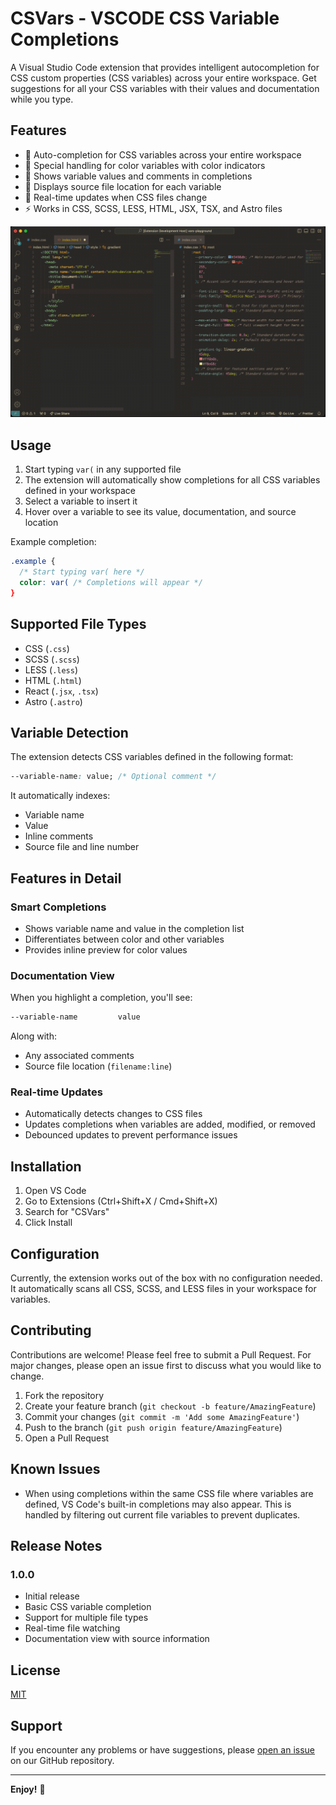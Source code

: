 # CSVars - VSCODE CSS Variable Completions

A Visual Studio Code extension that provides intelligent autocompletion for CSS custom properties (CSS variables) across your entire workspace. Get suggestions for all your CSS variables with their values and documentation while you type.

## Features

- 🎨 Auto-completion for CSS variables across your entire workspace
- 🌈 Special handling for color variables with color indicators
- 📝 Shows variable values and comments in completions
- 📍 Displays source file location for each variable
- 🔄 Real-time updates when CSS files change
- ⚡ Works in CSS, SCSS, LESS, HTML, JSX, TSX, and Astro files

![CSVars Demo](./src/assets/csvars_0.gif)

## Usage

1. Start typing `var(` in any supported file
2. The extension will automatically show completions for all CSS variables defined in your workspace
3. Select a variable to insert it
4. Hover over a variable to see its value, documentation, and source location

Example completion:

```css
.example {
  /* Start typing var( here */
  color: var( /* Completions will appear */
}
```

## Supported File Types

- CSS (`.css`)
- SCSS (`.scss`)
- LESS (`.less`)
- HTML (`.html`)
- React (`.jsx`, `.tsx`)
- Astro (`.astro`)

## Variable Detection

The extension detects CSS variables defined in the following format:

```css
--variable-name: value; /* Optional comment */
```

It automatically indexes:

- Variable name
- Value
- Inline comments
- Source file and line number

## Features in Detail

### Smart Completions

- Shows variable name and value in the completion list
- Differentiates between color and other variables
- Provides inline preview for color values

### Documentation View

When you highlight a completion, you'll see:

```css
--variable-name         value
```

Along with:

- Any associated comments
- Source file location (`filename:line`)

### Real-time Updates

- Automatically detects changes to CSS files
- Updates completions when variables are added, modified, or removed
- Debounced updates to prevent performance issues

## Installation

1. Open VS Code
2. Go to Extensions (Ctrl+Shift+X / Cmd+Shift+X)
3. Search for "CSVars"
4. Click Install

## Configuration

Currently, the extension works out of the box with no configuration needed. It automatically scans all CSS, SCSS, and LESS files in your workspace for variables.

## Contributing

Contributions are welcome! Please feel free to submit a Pull Request. For major changes, please open an issue first to discuss what you would like to change.

1. Fork the repository
2. Create your feature branch (`git checkout -b feature/AmazingFeature`)
3. Commit your changes (`git commit -m 'Add some AmazingFeature'`)
4. Push to the branch (`git push origin feature/AmazingFeature`)
5. Open a Pull Request

## Known Issues

- When using completions within the same CSS file where variables are defined, VS Code's built-in completions may also appear. This is handled by filtering out current file variables to prevent duplicates.

## Release Notes

### 1.0.0

- Initial release
- Basic CSS variable completion
- Support for multiple file types
- Real-time file watching
- Documentation view with source information

## License

[MIT](LICENSE)

## Support

If you encounter any problems or have suggestions, please [open an issue](link-to-your-repo/issues) on our GitHub repository.

---

**Enjoy!** 🎨
